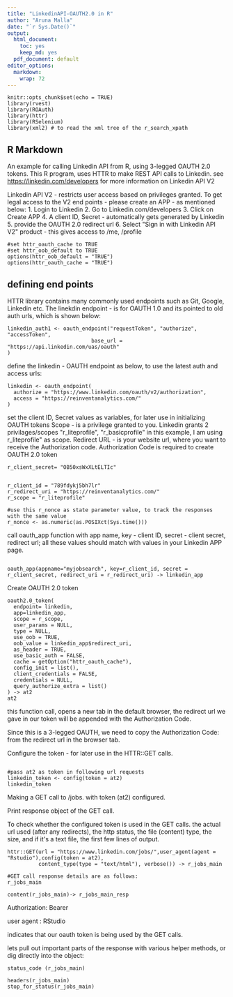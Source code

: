 ```yaml
---
title: "LinkedinAPI-OAUTH2.0 in R"
author: "Aruna Malla"
date: "`r Sys.Date()`"
output:
  html_document: 
    toc: yes
    keep_md: yes
  pdf_document: default
editor_options:
  markdown:
    wrap: 72
---
```


```{r setup, include=FALSE}
knitr::opts_chunk$set(echo = TRUE)
library(rvest)
library(ROAuth)
library(httr)
library(RSelenium)
library(xml2) # to read the xml tree of the r_search_xpath

```

## R Markdown

An example for calling Linkedin API from R, using 3-legged OAUTH 2.0
tokens. This R program, uses HTTR to make REST API calls to Linkedin.
see <https://linkedin.com/developers> for more information on Linkedin
API V2

Linkedin API V2 - restricts user access based on privileges granted. To
get legal access to the V2 end points - please create an APP - as
mentioned below: 1. Login to Linkedin 2. Go to Linkedin.com/developers
3. Click on Create APP 4. A client ID, Secret - automatically gets
generated by Linkedin 5. provide the OAUTH 2.0 redirect url 6. Select
"Sign in with Linkedin API V2" product - this gives access to /me,
/profile

```{r }
#set httr_oauth_cache to TRUE
#set httr_oob_default to TRUE
options(httr_oob_default = "TRUE")
options(httr_oauth_cache = "TRUE")

```

## defining end points

HTTR library contains many commonly used endpoints such as Git, Google,
Linkedin etc. The linekdin endpoint - is for OAUTH 1.0 and its pointed
to old auth urls, which is shown below:

```{r}
linkedin_auth1 <- oauth_endpoint("requestToken", "authorize", "accessToken",
                           base_url = "https://api.linkedin.com/uas/oauth"
)

```

define the linkedin - OAUTH endpoint as below, to use the latest auth
and access urls:

```{r}
linkedin <- oauth_endpoint(
  authorize = "https://www.linkedin.com/oauth/v2/authorization",
  access = "https://reinventanalytics.com/"
)
```

set the client ID, Secret values as variables, for later use in
initializing OAUTH tokens Scope - is a privilege granted to you.
Linkedin grants 2 privilages/scopes "r_liteprofile", "r_basicprofile" in
this example, I am using r_liteprofile" as scope. Redirect URL - is your
website url, where you want to receive the Authorization code.
Authorization Code is required to create OAUTH 2.0 token

```{r, echo=FALSE}
r_client_secret= "OB50xsWxXLtELTIc"
```

```{r}

r_client_id = "789fdykj5bh7lr"
r_redirect_uri = "https://reinventanalytics.com/"
r_scope = "r_liteprofile"

#use this r_nonce as state parameter value, to track the responses with the same value
r_nonce <- as.numeric(as.POSIXct(Sys.time()))

```

call oauth_app function with app name, key - client ID, secret - client
secret, redirect url; all these values should match with values in your
Linkedin APP page.

```{r}

oauth_app(appname="myjobsearch", key=r_client_id, secret = r_client_secret, redirect_uri = r_redirect_uri) -> linkedin_app
```

Create OAUTH 2.0 token

```{r}
oauth2.0_token(
  endpoint= linkedin,
  app=linkedin_app,
  scope = r_scope,
  user_params = NULL,
  type = NULL,
  use_oob = TRUE,
  oob_value = linkedin_app$redirect_uri,
  as_header = TRUE,
  use_basic_auth = FALSE,
  cache = getOption("httr_oauth_cache"),
  config_init = list(),
  client_credentials = FALSE,
  credentials = NULL,
  query_authorize_extra = list()
) -> at2
at2
```

this function call, opens a new tab in the default browser, the redirect
url we gave in our token will be appended with the Authorization Code.

Since this is a 3-legged OAUTH, we need to copy the Authorization Code:
from the redirect url in the browser tab.

Configure the token - for later use in the HTTR::GET calls.

```{r}

#pass at2 as token in following url requests
linkedin_token <- config(token = at2)
linkedin_token
```

Making a GET call to /jobs. with token (at2) configured.

Print response object of the GET call.

To check whether the configured token is used in the GET calls. the
actual url used (after any redirects), the http status, the file
(content) type, the size, and if it's a text file, the first few lines
of output.

```{r}
httr::GET(url = "https://www.linkedin.com/jobs/",user_agent(agent = "Rstudio"),config(token = at2),
          content_type(type = "text/html"), verbose()) -> r_jobs_main

#GET call response details are as follows:
r_jobs_main

content(r_jobs_main)-> r_jobs_main_resp
```

Authorization: Bearer

user agent : RStudio

indicates that our oauth token is being used by the GET calls.

lets pull out important parts of the response with various helper
methods, or dig directly into the object:

```{r}
status_code (r_jobs_main)

headers(r_jobs_main)
stop_for_status(r_jobs_main)
```

